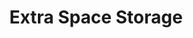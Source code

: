 ---
title: "Extra Space Storage"
url: /taylorsville-taylorsville-city/extra-space-storage/
shop: storage rental
---